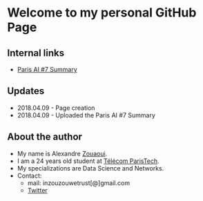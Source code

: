 # Welcome to my personal GitHub Page

## Internal links
* [Paris AI #7 Summary](./blog/2018-04-09_paris_ai_7.md)


## Updates
* 2018.04.09 - Page creation
* 2018.04.09 - Uploaded the Paris AI #7 Summary

## About the author
* My name is Alexandre [Zouaoui](https://fr.wikipedia.org/wiki/Zouaoua).
* I am a 24 years old student at [Télécom ParisTech](https://www.telecom-paristech.fr/).
* My specializations are Data Science and Networks.
* Contact:
  * mail: inzouzouwetrust\[@\]gmail.com
  * [Twitter](https://twitter.com/Inzouzouwetrust)
